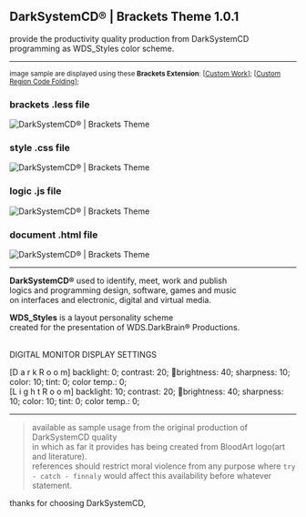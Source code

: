 <h2>DarkSystemCD® | Brackets Theme 1.0.1</h2>

provide the productivity quality production from DarkSystemCD programming as WDS_Styles color scheme.<hr>
<sub>image sample are displayed using these <b>Brackets Extension</b>: [[Custom Work](https://github.com/DH3ALEJANDRO/custom-work-for-brackets)]; [[Custom Region Code Folding](https://github.com/thehogfather/brackets-custom-region-code-folding)];</sub>

<h3>brackets .less file</h3>

![DarkSystemCD® | Brackets Theme](http://i.imgur.com/6DEyKCy.png)

<h3>style .css file</h3>

![DarkSystemCD® | Brackets Theme](http://i.imgur.com/J9UUTlN.png)

<h3>logic .js file</h3>

![DarkSystemCD® | Brackets Theme](http://i.imgur.com/mS157e2.png)


<h3>document .html file</h3>

![DarkSystemCD® | Brackets Theme](http://i.imgur.com/74JyXDe.png)

---

**DarkSystemCD&#174;** used to identify, meet, work and publish<br />
logics and programming design, software, games and music<br />
on interfaces and electronic, digital and virtual media.<br />

**WDS_Styles** is a layout personality scheme<br />
created for the presentation of WDS.DarkBrain&#174; Productions.<br /><br />

DIGITAL MONITOR DISPLAY SETTINGS

[D a r k R o o m]
backlight: 0; contrast: 20; 🔆brightness: 40; sharpness: 10; color: 10; tint: 0; color temp.: 0;<br>
[L i g h t R o o m]
backlight: 10; contrast: 20; 🔆brightness: 40; sharpness: 10; color: 10; tint: 0; color temp.: 0;<br>

---

> available as sample usage from the original production of DarkSystemCD quality<br />
in which as far it provides has being created from BloodArt logo(art and literature).<br />
references should restrict moral violence from any purpose where `try - catch - finnaly` would affect this availability before whatever statement.

thanks for choosing DarkSystemCD,
